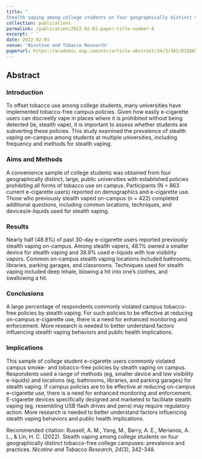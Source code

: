 ```yaml
---
title: "
Stealth vaping among college students on four geographically distinct tobacco-free college campuses: prevalence and practices"
collection: publications
permalink: /publication/2022-02-01-paper-title-number-6
excerpt: ' '
date: 2022-02-01
venue: 'Nicotine and Tobacco Research'
paperurl: https://academic.oup.com/ntr/article-abstract/24/3/342/6326659
---
```


## Abstract

### Introduction
To offset tobacco use among college students, many universities have implemented tobacco-free campus policies. Given how easily e-cigarette users can discreetly vape in places where it is prohibited without being detected (ie, stealth vape), it is important to assess whether students are subverting these policies. This study examined the prevalence of stealth vaping on-campus among students at multiple universities, including frequency and methods for stealth vaping.

### Aims and Methods
A convenience sample of college students was obtained from four geographically distinct, large, public universities with established policies prohibiting all forms of tobacco use on campus. Participants (N = 863 current e-cigarette users) reported on demographics and e-cigarette use. Those who previously stealth vaped on-campus (n = 422) completed additional questions, including common locations, techniques, and devices/e-liquids used for stealth vaping.

### Results
Nearly half (48.9%) of past 30-day e-cigarette users reported previously stealth vaping on-campus. Among stealth vapers, 48.1% owned a smaller device for stealth vaping and 38.9% used e-liquids with low visibility vapors. Common on-campus stealth vaping locations included bathrooms, libraries, parking garages, and classrooms. Techniques used for stealth vaping included deep inhale, blowing a hit into one’s clothes, and swallowing a hit.

### Conclusions
A large percentage of respondents commonly violated campus tobacco-free policies by stealth vaping. For such policies to be effective at reducing on-campus e-cigarette use, there is a need for enhanced monitoring and enforcement. More research is needed to better understand factors influencing stealth vaping behaviors and public health implications.

### Implications
This sample of college student e-cigarette users commonly violated campus smoke- and tobacco-free policies by stealth vaping on campus. Respondents used a range of methods (eg, smaller device and low visibility e-liquids) and locations (eg, bathrooms, libraries, and parking garages) for stealth vaping. If campus policies are to be effective at reducing on-campus e-cigarette use, there is a need for enhanced monitoring and enforcement. E-cigarette devices specifically designed and marketed to facilitate stealth vaping (eg, resembling USB flash drives and pens) may require regulatory action. More research is needed to better understand factors influencing stealth vaping behaviors and public health implications.

Recommended citation: Russell, A. M., Yang, M., Barry, A. E., Merianos, A. L., & Lin, H. C. (2022). Stealth vaping among college students on four geographically distinct tobacco-free college campuses: prevalence and practices. *Nicotine and Tobacco Research, 24*(3), 342-348.
